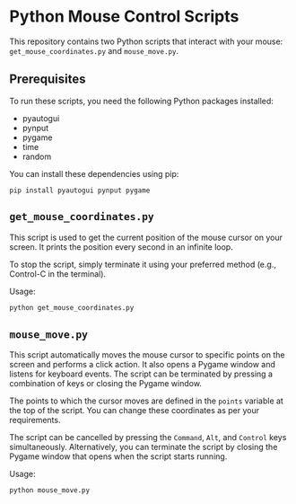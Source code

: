 # Python Mouse Control Scripts

This repository contains two Python scripts that interact with your mouse: `get_mouse_coordinates.py` and `mouse_move.py`. 

## Prerequisites

To run these scripts, you need the following Python packages installed:

- pyautogui
- pynput
- pygame
- time
- random

You can install these dependencies using pip:

```
pip install pyautogui pynput pygame
```

## `get_mouse_coordinates.py`

This script is used to get the current position of the mouse cursor on your screen. It prints the position every second in an infinite loop. 

To stop the script, simply terminate it using your preferred method (e.g., Control-C in the terminal).

Usage:

```bash
python get_mouse_coordinates.py
```

## `mouse_move.py`

This script automatically moves the mouse cursor to specific points on the screen and performs a click action. It also opens a Pygame window and listens for keyboard events. The script can be terminated by pressing a combination of keys or closing the Pygame window.

The points to which the cursor moves are defined in the `points` variable at the top of the script. You can change these coordinates as per your requirements.

The script can be cancelled by pressing the `Command`, `Alt`, and `Control` keys simultaneously. Alternatively, you can terminate the script by closing the Pygame window that opens when the script starts running.

Usage:

```bash
python mouse_move.py
```